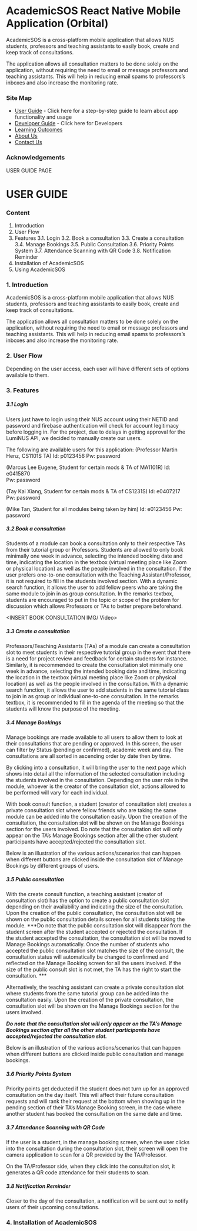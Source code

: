 # AcademicSOS React Native Mobile Application (Orbital)



AcademicSOS is a cross-platform mobile application that allows NUS students, professors and teaching assistants to easily book, create and keep track of consultations. 

The application allows all consultation matters to be done solely on the application, without requiring the need to email or message professors and teaching assistants. This will help in reducing email spams to professors’s inboxes and also increase the monitoring rate.

### Site Map
* [User Guide]  - Click here for a step-by-step guide to learn about app functionality and usage
* [Developer Guide]  - Click here for Developers
* [Learning Outcomes]
* [About Us]
* [Contact Us]

### Acknowledgements

[User Guide]: <http://daringfireball.net>
[Developer Guide]:  <http://daringfireball.net>
[Learning Outcomes]:  <http://daringfireball.net>
[About Us]:  <http://daringfireball.net>
[Contact Us]:  <http://daringfireball.net>



USER GUIDE PAGE

# USER GUIDE

### Content
1. Introduction
2. User Flow
3. Features
    3.1. Login
    3.2. Book a consultation
    3.3. Create a consultation
    3.4. Manage Bookings
    3.5. Public Consultation 
    3.6. Priority Points System
    3.7. Attendance Scanning with QR Code
    3.8. Notification Reminder
4. Installation of AcademicSOS
5. Using AcademicSOS

### 1. Introduction
AcademicSOS is a cross-platform mobile application that allows NUS students, professors and teaching assistants to easily book, create and keep track of consultations. 

The application allows all consultation matters to be done solely on the application, without requiring the need to email or message professors and teaching assistants. This will help in reducing email spams to professors’s inboxes and also increase the monitoring rate.

### 2. User Flow
Depending on the user access, each user will have different sets of options available to them.






### 3. Features
##### 3.1 Login
Users just have to login using their NUS account using their NETID and password and firebase authentication will check for account legitimacy before logging in. For the project, due to delays in getting approval for the LumiNUS API, we decided to manually create our users. 


The following are available users for this application:
(Professor Martin Henz, CS1101S TA)
Id: p0123456
Pw: password

(Marcus Lee Eugene, Student for certain mods & TA of MA1101R)
Id: e0415870	
Pw: password

(Tay Kai Xiang, Student for certain mods & TA of CS1231S)
Id: e0407217	
Pw: password

(Mike Tan, Student for all modules being taken by him)
Id: e0123456
Pw: password


##### 3.2 Book a consultation
Students of a module can book a consultation only to their respective TAs from their tutorial group or Professors. Students are allowed to only book minimally one week in advance, selecting the intended booking date and time, indicating the location in the textbox (virtual meeting place like Zoom or physical location) as well as the people involved in the consultation. If the user prefers one-to-one consultation with the Teaching Assistant/Professor, it is not required to fill in the students involved section. With a dynamic search function, it allows the user to add fellow peers who are taking the same module to join in as group consultation. In the remarks textbox, students are encouraged to put in the topic or scope of the problem for discussion which allows Professors or TAs to better prepare beforehand.

<INSERT BOOK CONSULTATION IMG/ Video>

##### 3.3 Create a consultation
Professors/Teaching Assistants (TAs) of a module can create a consultation slot to meet students in their respective tutorial group in the event that there is a need for project review and feedback for certain students for instance. Similarly, it is recommended to create the consultation slot minimally one week in advance, selecting the intended booking date and time, indicating the location in the textbox (virtual meeting place like Zoom or physical location) as well as the people involved in the consultation. With a dynamic search function, it allows the user to add students in the same tutorial class to join in as group or individual one-to-one consultation. In the remarks textbox, it is recommended to fill in the agenda of the meeting so that the students will know the purpose of the meeting.

<INSERT CREATE CONSULTATION IMG>




##### 3.4 Manage Bookings
Manage bookings are made available to all users to allow them to look at their consultations that are pending or approved. In this screen, the user can filter by Status (pending or confirmed), academic week and day. The consultations are all sorted in ascending order by date then by time.

<INSERT MANAGE BOOKINGS GIF>

By clicking into a consultation, it will bring the user to the next page which shows into detail all the information of the selected consultation including the students involved in the consultation. Depending on the user role in the module, whoever is the creator of the consultation slot, actions allowed to be performed will vary for each individual. 

With book consult function, a student (creator of consultation slot) creates a private consultation slot where fellow friends who are taking the same module can be added into the consultation easily. Upon the creation of the consultation, the consultation slot will be shown on the Manage Bookings section for the users involved. 
Do note that the consultation slot will only appear on the TA’s Manage Bookings section after all the other student participants have accepted/rejected the consultation slot.

Below is an illustration of the various actions/scenarios that can happen when different buttons are clicked inside the consultation slot of Manage Bookings by different groups of users.



<INSERT MANAGE BOOKINGS IMG>






##### 3.5 Public consultation 
<INSERT PUBLIC CONSULTATION IMG>

With the create consult function, a teaching assistant (creator of consultation slot) has the option to create a public consultation slot depending on their availability and indicating the size of the consultation. Upon the creation of the public consultation, the consultation slot will be shown on the public consultation details screen for all students taking the module.
***Do note that the public consultation slot will disappear from the student screen after the student accepted or rejected the consultation. If the student accepted the consultation, the consultation slot will be moved to Manage Bookings automatically. Once the number of students who accepted the public consultation slot matches the size of the consult, the consultation status will automatically be changed to confirmed and reflected on the Manage Booking screen for all the users involved. If the size of the public consult slot is not met, the TA has the right to start the consultation. ***

Alternatively, the teaching assistant can create a private consultation slot where students from the same tutorial group can be added into the consultation easily. Upon the creation of the private consultation, the consultation slot will be shown on the Manage Bookings section for the users involved. 

***Do note that the consultation slot will only appear on the TA’s Manage Bookings section after all the other student participants have accepted/rejected the consultation slot.***

Below is an illustration of the various actions/scenarios that can happen when different buttons are clicked inside public consultation and manage bookings.




##### 3.6 Priority Points System
Priority points get deducted if the student does not turn up for an approved consultation on the day itself. This will affect their future consultation requests and will rank their request at the bottom when showing up in the pending section of their TA’s Manage Booking screen, in the case where another student has booked the consultation on the same date and time.
<INSERT PRIORITY POINTS IMG>

##### 3.7 Attendance Scanning with QR Code
If the user is a student, in the manage booking screen, when the user clicks into the consultation during the consultation slot, their screen will open the camera application to scan for a QR provided by the TA/Professor.

On the TA/Professor side, when they click into the consultation slot, it generates a QR code attendance for their students to scan.
<INSERT ATTENDANCE IMG>

##### 3.8 Notification Reminder
Closer to the day of the consultation, a notification will be sent out to notify users of their upcoming consultations.
<INSERT NOTIFICATION IMG>

### 4. Installation of AcademicSOS
